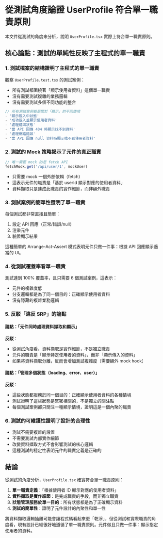 # 從測試角度論證 UserProfile 符合單一職責原則

本文件從測試的角度來分析，說明 `UserProfile.tsx` 實際上符合單一職責原則。

## 核心論點：測試的單純性反映了主程式的單一職責

### 1. 測試檔案的結構證明了主程式的單一職責

觀察 `UserProfile.test.tsx` 的測試案例：
- 所有測試都圍繞著「顯示使用者資料」這個單一職責
- 沒有需要測試複雜的業務邏輯
- 沒有需要測試多個不同功能的整合

```typescript
// 所有測試案例都是關於「顯示」的不同情境
- '顯示載入中狀態'
- '成功載入並顯示使用者資料'
- '處理錯誤狀態'
- '當 API 回傳 404 時顯示找不到資料'
- '處理網路錯誤'
- '當 API 回傳 null 資料時顯示找不到使用者資料'
```

### 2. 測試的 Mock 策略揭示了元件的真正職責

```typescript
// 唯一需要 mock 的是 fetch API
fetchMock.get('/api/user/1', mockUser)
```

- 只需要 mock 一個外部依賴（fetch）
- 這表示元件的職責是「基於 userId 顯示對應的使用者資料」
- 資料擷取只是達成此職責的實作細節，而非額外職責

### 3. 測試案例的簡單性證明了單一職責

每個測試都非常直接且簡單：
1. 設定 API 回應（正常/錯誤/null）
2. 渲染元件
3. 驗證顯示結果

這種簡單的 Arrange-Act-Assert 模式表明元件只做一件事：根據 API 回應顯示適當的 UI。

### 4. 從測試覆蓋率看單一職責

測試達到 100% 覆蓋率，且只需要 6 個測試案例，這表示：
- 元件的複雜度低
- 分支邏輯都是為了同一個目的：正確顯示使用者資料
- 沒有隱藏的複雜業務邏輯

### 5. 反駁「違反 SRP」的論點

#### 論點：「元件同時處理資料擷取和顯示」
**反駁**：
- 從測試角度看，資料擷取是實作細節，不是獨立職責
- 元件的職責是「顯示特定使用者的資料」，而非「顯示傳入的資料」
- 如果將資料擷取分離，反而會增加測試複雜度（需要額外 mock hook）

#### 論點：「管理多個狀態（loading、error、user）」
**反駁**：
- 這些狀態都服務於同一個目的：正確顯示使用者資料的各種情境
- 測試證明了這些狀態是緊密相關的，不是獨立的關注點
- 每個測試案例都只關注一種顯示情境，證明這是一個內聚的職責

### 6. 測試的可維護性證明了設計的合理性

- 測試不需要複雜的設置
- 不需要測試內部實作細節
- 改變資料擷取方式不會影響測試的核心邏輯
- 這種測試的穩定性表明元件的職責定義是正確的

## 結論

從測試的角度分析，`UserProfile.tsx` 確實符合單一職責原則：

1. **單一職責定義**：「根據使用者 ID 顯示對應的使用者資料」
2. **資料擷取是實作細節**：是完成職責的手段，而非獨立職責
3. **狀態管理服務於單一目的**：所有狀態都是為了正確顯示資料
4. **測試的簡單性**：證明了元件設計的內聚性和單一性

將資料擷取邏輯抽離可能會讓程式碼看起來更「乾淨」，但從測試和實際職責的角度看，現有設計已經很好地遵循了單一職責原則。元件做且只做一件事：顯示指定使用者的資料。